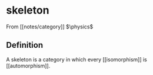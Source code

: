 # skeleton
From [[notes/category]]
$\physics$
## Definition
A skeleton is a category in which every [[isomorphism]] is [[automorphism]].